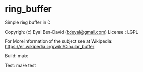 # ring_buffer
Simple ring buffer in C

Copyright (c) Eyal Ben-David  (bdeyal@gmail.com)
License : LGPL

For More information of the subject see at Wikipedia:
https://en.wikipedia.org/wiki/Circular_buffer

Build:
make

Test:
make test
